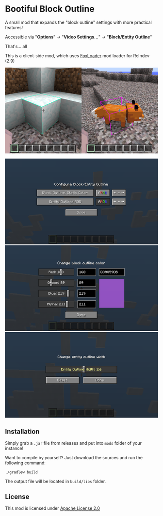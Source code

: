 # Bootiful Block Outline

A small mod that expands the "block outline" settings with more practical features!

Accessible via "**Options**" -> "**Video Settings...**" -> "**Block/Entity Outline**"

That's... all

This is a client-side mod, which uses [FoxLoader](https://github.com/Fox2Code/FoxLoader) mod loader for ReIndev (2.9)

![Mod Showcase Image](https://github.com/tracystacktrace/BootifulBlockOutline/raw/main/docs/showcase_4.png)

![Configuration Screenshot](https://github.com/tracystacktrace/BootifulBlockOutline/raw/main/docs/showcase_1.png)
![Configuration Screenshot](https://github.com/tracystacktrace/BootifulBlockOutline/raw/main/docs/showcase_2.png)
![Configuration Screenshot](https://github.com/tracystacktrace/BootifulBlockOutline/raw/main/docs/showcase_3.png)

## Installation

Simply grab a `.jar` file from releases and put into `mods` folder of your instance!

Want to compile by yourself? Just download the sources and run the following command:
```shell
./gradlew build
```

The output file will be located in `build/libs` folder.

## License

This mod is licensed under [Apache License 2.0](https://github.com/tracystacktrace/BootifulBlockOutline/blob/main/LICENSE)